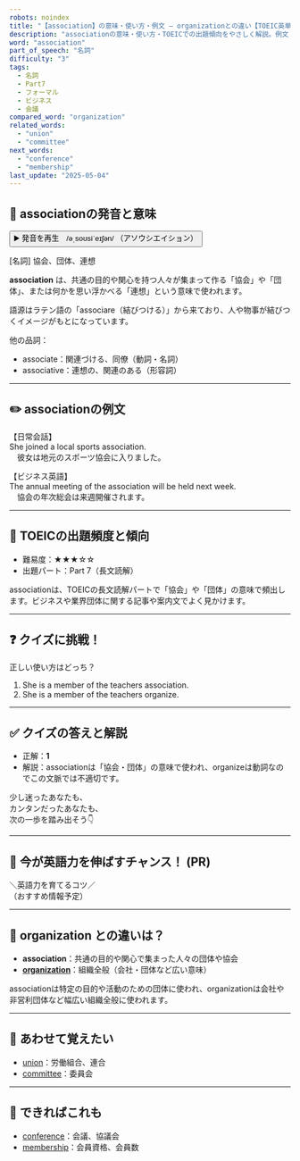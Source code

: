 ```yaml
---
robots: noindex
title: "【association】の意味・使い方・例文 ― organizationとの違い【TOEIC英単語】"
description: "associationの意味・使い方・TOEICでの出題傾向をやさしく解説。例文・クイズ付きでorganizationとの違いもわかりやすく学べます。"
word: "association"
part_of_speech: "名詞"
difficulty: "3"
tags:
  - 名詞
  - Part7
  - フォーマル
  - ビジネス
  - 会議
compared_word: "organization"
related_words:
  - "union"
  - "committee"
next_words:
  - "conference"
  - "membership"
last_update: "2025-05-04"
---
```


## 🔰 associationの発音と意味

<button class="play-audio" onclick="playTTS('association')">
  <span class="play-audio-main">
    ▶️ 発音を再生　/əˌsoʊsiˈeɪʃən/
  </span>
  <span class="play-audio-sub">
    （アソウシエイション）
  </span>
</button>

[名詞] 協会、団体、連想

**association** は、共通の目的や関心を持つ人々が集まって作る「協会」や「団体」、または何かを思い浮かべる「連想」という意味で使われます。

語源はラテン語の「associare（結びつける）」から来ており、人や物事が結びつくイメージがもとになっています。

他の品詞：  
- associate：関連づける、同僚（動詞・名詞）
- associative：連想の、関連のある（形容詞）

---

## ✏️ associationの例文

【日常会話】  
She joined a local sports association.  
　彼女は地元のスポーツ協会に入りました。

【ビジネス英語】  
The annual meeting of the association will be held next week.  
　協会の年次総会は来週開催されます。

---

## 🎯 TOEICの出題頻度と傾向

- 難易度：★★★☆☆
- 出題パート：Part 7（長文読解）

associationは、TOEICの長文読解パートで「協会」や「団体」の意味で頻出します。ビジネスや業界団体に関する記事や案内文でよく見かけます。

---

## ❓ クイズに挑戦！

正しい使い方はどっち？

1. She is a member of the teachers association.  
2. She is a member of the teachers organize.

---

## ✅ クイズの答えと解説

- 正解：**1**
- 解説：associationは「協会・団体」の意味で使われ、organizeは動詞なのでこの文脈では不適切です。

少し迷ったあなたも、  
カンタンだったあなたも、  
次の一歩を踏み出そう👇️

---

## 🚀 今が英語力を伸ばすチャンス！ (PR)

<div class="info-center">
＼英語力を育てるコツ／<br>  
（おすすめ情報予定）
</div>

---

## 🤔  organization との違いは？

- **association**：共通の目的や関心で集まった人々の団体や協会
- **[organization](/word/organization/)**：組織全般（会社・団体など広い意味）

associationは特定の目的や活動のための団体に使われ、organizationは会社や非営利団体など幅広い組織全般に使われます。

---

## 🧩 あわせて覚えたい

- [union](/word/union/)：労働組合、連合
- [committee](/word/committee/)：委員会

---

## 📖 できればこれも

- [conference](/word/conference/)：会議、協議会
- [membership](/word/membership/)：会員資格、会員数

<!-- cvid: aid20_bid04 -->
